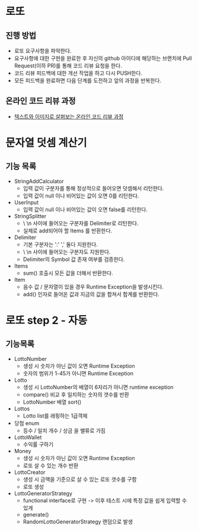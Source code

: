 # 로또
## 진행 방법
* 로또 요구사항을 파악한다.
* 요구사항에 대한 구현을 완료한 후 자신의 github 아이디에 해당하는 브랜치에 Pull Request(이하 PR)를 통해 코드 리뷰 요청을 한다.
* 코드 리뷰 피드백에 대한 개선 작업을 하고 다시 PUSH한다.
* 모든 피드백을 완료하면 다음 단계를 도전하고 앞의 과정을 반복한다.

## 온라인 코드 리뷰 과정
* [텍스트와 이미지로 살펴보는 온라인 코드 리뷰 과정](https://github.com/next-step/nextstep-docs/tree/master/codereview)

# 문자열 덧셈 계산기
## 기능 목록
- StringAddCalculator
    - 입력 값이 구분자를 통해 정상적으로 들어오면 덧셈해서 리턴한다.
    - 입력 값이 null 이나 비어있는 값이 오면 0를 리턴한다.
- UserInput      
    - 입력 값이 null 이나 비어있는 값이 오면 false를 리턴한다.
- StringSplitter
  - \\ \n 사이에 들어오는 구분자를 Delimiter로 리턴한다.
  - 실제로 add되어야 할 Items 를 반환한다.
- Delimiter  
    - 기본 구분자는 ':' ',' 둘다 지원한다.
    - \\ \n 사이에 들어오는 구분자도 지원한다.
    - Delimiter의 Symbol 값 존재 여부를 검증한다.
- Items
    - sum() 호출시 모든 값을 더해서 반환한다.
- Item
    - 음수 값 / 문자열이 있을 경우 Runtime Exception을 발생시킨다.
    - add() 인자로 들어온 값과 지금의 값을 합쳐서 합계를 반환한다.

# 로또 step 2 - 자동
## 기능목록
- LottoNumber
    - 생성 시 숫자가 아닌 값이 오면  Runtime Exception
    - 숫자의 범위가 1-45가 아니면  Runtime Exception
- Lotto
    - 생성 시 LottoNumber의 배열이 6자리가 아니면 runtime exception
    - compare() 비교 후 일치하는 숫자의 갯수를 반환
    - LottoNumber 배열 sort()
- Lottos
    - Lotto list를 래핑하는 1급객체
- 당첨 enum
    - 등수 / 일치 개수 / 상금 을 밸류로 가짐
- LottoWallet
    - 수익률 구하기
- Money
  - 생성 시 숫자가 아닌 값이 오면  Runtime Exception
  - 로또 살 수 있는 개수 반환
- LottoCreator
  - 생성 시 금액을 기준으로 살 수 있는 로또 갯수를 구함
  - 로또 생성
- LottoGeneratorStrategy
  - functional interface로 구현 -> 이후 테스트 시에 특정 값을 쉽게 입력할 수 있게
  - generate() 
  - RandomLottoGeneratorStrategy 랜덤으로 발생
  
